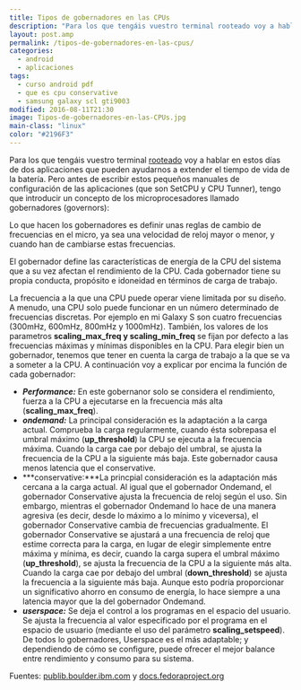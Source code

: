 ```yaml
---
title: Tipos de gobernadores en las CPUs
description: "Para los que tengáis vuestro terminal rooteado voy a hablar en estos días de dos aplicaciones que pueden ayudarnos a extender el tiempo de vida de la batería. Pero antes de escribir estos pequeños manuales de configuración de las aplicaciones (que son SetCPU y CPU Tunner), tengo que introducir un concepto de los microprocesadores llamado gobernadores (governors):"
layout: post.amp
permalink: /tipos-de-gobernadores-en-las-cpus/
categories:
  - android
  - aplicaciones
tags:
  - curso android pdf
  - que es cpu conservative
  - samsung galaxy scl gti9003
modified: 2016-08-11T21:30
image: Tipos-de-gobernadores-en-las-CPUs.jpg
main-class: "linux"
color: "#2196F3"
---
```

Para los que tengáis vuestro terminal [rooteado][1] voy a hablar en estos días de dos aplicaciones que pueden ayudarnos a extender el tiempo de vida de la batería. Pero antes de escribir estos pequeños manuales de configuración de las aplicaciones (que son SetCPU y CPU Tunner), tengo que introducir un concepto de los microprocesadores llamado gobernadores (governors):

Lo que hacen los gobernadores es definir unas reglas de cambio de frecuencias en el micro, ya sea una velocidad de reloj mayor o menor, y cuando han de cambiarse estas frecuencias.

El gobernador define las características de energía de la CPU del sistema que a su vez afectan el rendimiento de la CPU. Cada gobernador tiene su propia conducta, propósito e idoneidad en términos de carga de trabajo.

<!--ad-->

La frecuencia a la que una CPU puede operar viene limitada por su diseño. A menudo, una CPU solo puede funcionar en un número determinado de frecuencias discretas. Por ejemplo en mi Galaxy S son cuatro frecuencias (300mHz, 600mHz, 800mHz y 1000mHz). También, los valores de los parametros **scaling\_max\_freq y scaling\_min\_freq** se fijan por defecto a las frecuencias máximas y mínimas disponibles en la CPU. Para elegir bien un gobernador, tenemos que tener en cuenta la carga de trabajo a la que se va a someter a la CPU. A continuación voy a explicar por encima la función de cada gobernador:

- ***Performance:*** En este gobernanor solo se considera el rendimiento, fuerza a la CPU a ejecutarse en la frecuencia más alta (**scaling\_max\_freq**).
- ***ondemand:*** La principal consideración es la adaptación a la carga actual. Comprueba la carga regularmente, cuando ésta sobrepasa el umbral máximo (**up_threshold**) la CPU se ejecuta a la frecuencia máxima. Cuando la carga cae por debajo del umbral, se ajusta la frecuencia de la CPU a la siguiente más baja. Este gobernador causa menos latencia que el conservative.
- ***conservative:***La princpial consideración es la adaptación más cercana a la carga actual. Al igual que el gobernador Ondemand, el gobernador Conservative ajusta la frecuencia de reloj según el uso. Sin embargo, mientras el gobernador Ondemand lo hace de una manera agresiva (es decir, desde lo máximo a lo mínimo y viceversa), el gobernador Conservative cambia de frecuencias gradualmente. El gobernador Conservative se ajustará a una frecuencia de reloj que estime correcta para la carga, en lugar de elegir simplemente entre máxima y mínima, es decir, cuando la carga supera el umbral máximo (**up_threshold**), se ajusta la frecuencia de la CPU a la siguiente más alta. Cuando la carga cae por debajo del umbral (**down_threshold**) se ajusta la frecuencia a la siguiente más baja. Aunque esto podría proporcionar un significativo ahorro en consumo de energía, lo hace siempre a una latencia mayor que la del gobernador Ondemand.
- ***userspace:*** Se deja el control a los programas en el espacio del usuario. Se ajusta la frecuencia al valor especificado por el programa en el espacio de usuario (mediante el uso del parámetro **scaling_setspeed**). De todos lo gobernadores, Userspace es el más adaptable; y dependiendo de cómo se configure, puede ofrecer el mejor balance entre rendimiento y consumo para su sistema.

Fuentes: <a target="_blank" href="http://publib.boulder.ibm.com/infocenter/lnxinfo/v3r0m0/index.jsp?topic=%2Fliaai%2Fcpufreq%2FUnderstandingCPUFreqSubsystem.htm">publib.boulder.ibm.com</a> y <a target="_blank" href="http://docs.fedoraproject.org/es-ES/Fedora/14/html/Power_Management_Guide/cpufreq_governors.html#governor_types">docs.fedoraproject.org</a>

 [1]: /rootear-samsung-galaxy-s-gt-i9003
